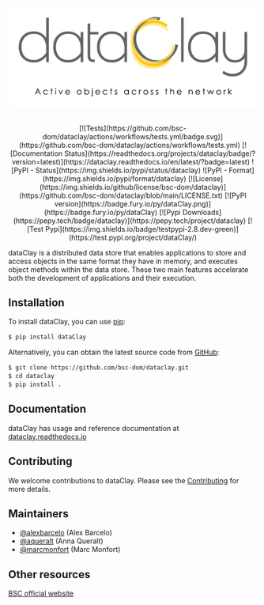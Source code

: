 
<h1 align="center">

![urllib3](https://github.com/bsc-dom/dataclay/blob/main/docs/_static/dataclay-full.png)

</h1>

<p align="center">
  [![Tests](https://github.com/bsc-dom/dataclay/actions/workflows/tests.yml/badge.svg)](https://github.com/bsc-dom/dataclay/actions/workflows/tests.yml)
  [![Documentation Status](https://readthedocs.org/projects/dataclay/badge/?version=latest)](https://dataclay.readthedocs.io/en/latest/?badge=latest)
  ![PyPI - Status](https://img.shields.io/pypi/status/dataclay)
  ![PyPI - Format](https://img.shields.io/pypi/format/dataclay)
  [![License](https://img.shields.io/github/license/bsc-dom/dataclay)](https://github.com/bsc-dom/dataclay/blob/main/LICENSE.txt)
  [![PyPI version](https://badge.fury.io/py/dataClay.png)](https://badge.fury.io/py/dataClay)
  [![Pypi Downloads](https://pepy.tech/badge/dataclay)](https://pepy.tech/project/dataclay)
  [![Test Pypi](https://img.shields.io/badge/testpypi-2.8.dev-green)](https://test.pypi.org/project/dataClay/)
</p>

dataClay is a distributed data store that enables applications to store and access objects in the same format they have in memory, and executes object methods within the data store. These two main features accelerate both the development of applications and their execution.

## Installation

To install dataClay, you can use [pip](https://pip.pypa.io):

```bash
$ pip install dataClay
```

Alternatively, you can obtain the latest source code from [GitHub](https://github.com/bsc-dom/dataclay):

```bash
$ git clone https://github.com/bsc-dom/dataclay.git
$ cd dataclay
$ pip install .
```

## Documentation

dataClay has usage and reference documentation at [dataclay.readthedocs.io](https://dataclay.readthedocs.io/en/latest/)

## Contributing

We welcome contributions to dataClay. Please see the [Contributing](https://dataclay.readthedocs.io/en/latest/contributing.html) for more details.

## Maintainers

- [@alexbarcelo](https://github.com/alexbarcelo) (Alex Barcelo)
- [@aqueralt](https://github.com/aqueralt) (Anna Queralt)
- [@marcmonfort](https://github.com/marcmonfort) (Marc Monfort)

## Other resources

[BSC official website](https://www.bsc.es/dataclay)